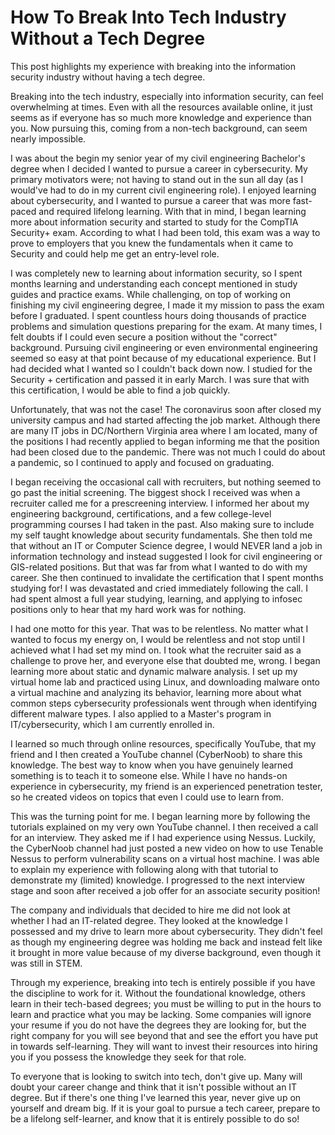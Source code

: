# How To Break Into Tech Industry Without a Tech Degree
This post highlights my experience with breaking into the information security industry without having a tech degree.

Breaking into the tech industry, especially into information security, can feel overwhelming at times. Even with all the resources available online, it just seems as if everyone has so much more knowledge and experience than you. Now pursuing this, coming from a non-tech background, can seem nearly impossible.

I was about the begin my senior year of my civil engineering Bachelor's degree when I decided I wanted to pursue a career in cybersecurity. My primary motivators were; not having to stand out in the sun all day (as I would've had to do in my current civil engineering role). I enjoyed learning about cybersecurity, and I wanted to pursue a career that was more fast-paced and required lifelong learning. With that in mind, I began learning more about information security and started to study for the CompTIA Security+ exam. According to what I had been told, this exam was a way to prove to employers that you knew the fundamentals when it came to Security and could help me get an entry-level role.

I was completely new to learning about information security, so I spent months learning and understanding each concept mentioned in study guides and practice exams. While challenging, on top of working on finishing my civil engineering degree, I made it my mission to pass the exam before I graduated. I spent countless hours doing thousands of practice problems and simulation questions preparing for the exam. At many times, I felt doubts if I could even secure a position without the "correct" background. Pursuing civil engineering or even environmental engineering seemed so easy at that point because of my educational experience. But I had decided what I wanted so I couldn't back down now. I studied for the Security + certification and passed it in early March. I was sure that with this certification, I would be able to find a job quickly.

Unfortunately, that was not the case! The coronavirus soon after closed my university campus and had started affecting the job market. Although there are many IT jobs in DC/Northern Virginia area where I am located, many of the positions I had recently applied to began informing me that the position had been closed due to the pandemic. There was not much I could do about a pandemic, so I continued to apply and focused on graduating.

I began receiving the occasional call with recruiters, but nothing seemed to go past the initial screening. The biggest shock I received was when a recruiter called me for a prescreening interview. I informed her about my engineering background, certifications, and a few college-level programming courses I had taken in the past. Also making sure to include my self taught knowledge about security fundamentals. She then told me that without an IT or Computer Science degree, I would NEVER land a job in information technology and instead suggested I look for civil engineering or GIS-related positions. But that was far from what I wanted to do with my career. She then continued to invalidate the certification that I spent months studying for! I was devastated and cried immediately following the call. I had spent almost a full year studying, learning, and applying to infosec positions only to hear that my hard work was for nothing.

I had one motto for this year. That was to be relentless. No matter what I wanted to focus my energy on, I would be relentless and not stop until I achieved what I had set my mind on. I took what the recruiter said as a challenge to prove her, and everyone else that doubted me, wrong. I began learning more about static and dynamic malware analysis. I set up my virtual home lab and practiced using Linux, and downloading malware onto a virtual machine and analyzing its behavior, learning more about what common steps cybersecurity professionals went through when identifying different malware types. I also applied to a Master's program in IT/cybersecurity, which I am currently enrolled in.

I learned so much through online resources, specifically YouTube, that my friend and I then created a YouTube channel (CyberNoob) to share this knowledge. The best way to know when you have genuinely learned something is to teach it to someone else. While I have no hands-on experience in cybersecurity, my friend is an experienced penetration tester, so he created videos on topics that even I could use to learn from.

This was the turning point for me. I began learning more by following the tutorials explained on my very own YouTube channel. I then received a call for an interview. They asked me if I had experience using Nessus. Luckily, the CyberNoob channel had just posted a new video on how to use Tenable Nessus to perform vulnerability scans on a virtual host machine. I was able to explain my experience with following along with that tutorial to demonstrate my (limited) knowledge. I progressed to the next interview stage and soon after received a job offer for an associate security position!

The company and individuals that decided to hire me did not look at whether I had an IT-related degree. They looked at the knowledge I possessed and my drive to learn more about cybersecurity. They didn't feel as though my engineering degree was holding me back and instead felt like it brought in more value because of my diverse background, even though it was still in STEM.

Through my experience, breaking into tech is entirely possible if you have the discipline to work for it. Without the foundational knowledge, others learn in their tech-based degrees; you must be willing to put in the hours to learn and practice what you may be lacking. Some companies will ignore your resume if you do not have the degrees they are looking for, but the right company for you will see beyond that and see the effort you have put in towards self-learning. They will want to invest their resources into hiring you if you possess the knowledge they seek for that role.

To everyone that is looking to switch into tech, don't give up. Many will doubt your career change and think that it isn't possible without an IT degree. But if there's one thing I've learned this year, never give up on yourself and dream big. If it is your goal to pursue a tech career, prepare to be a lifelong self-learner, and know that it is entirely possible to do so!
